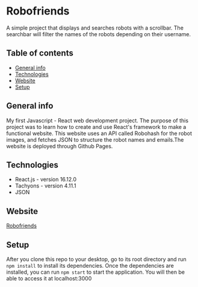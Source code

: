 # Robofriends
A simple project that displays and searches robots with a scrollbar. The searchbar will filter the names of the robots depending on their username.

## Table of contents
* [General info](#general-info)
* [Technologies](#technologies)
* [Website](#Website)
* [Setup](#setup)

## General info
My first Javascript - React web development project. The purpose of this project was to learn how to create and use React's framework to make a functional website. This website uses an API called Robohash for the robot images, and fetches JSON to structure the robot names and emails.The website is deployed through Github Pages.

## Technologies
* React.js - version 16.12.0
* Tachyons - version 4.11.1
* JSON

## Website
[Robofriends](https://njjeske.github.io/robofriends/)

## Setup
After you clone this repo to your desktop, go to its root directory and run `npm install` to install its dependencies.
Once the dependencies are installed, you can run  `npm start` to start the application. You will then be able to access it at localhost:3000
